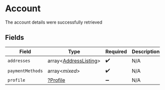# Account

The account details were successfully retrieved


## Fields

| Field                                                          | Type                                                           | Required                                                       | Description                                                    |
| -------------------------------------------------------------- | -------------------------------------------------------------- | -------------------------------------------------------------- | -------------------------------------------------------------- |
| `addresses`                                                    | array<[AddressListing](../../models/shared/AddressListing.md)> | :heavy_check_mark:                                             | N/A                                                            |
| `paymentMethods`                                               | array<*mixed*>                                                 | :heavy_check_mark:                                             | N/A                                                            |
| `profile`                                                      | [?Profile](../../models/shared/Profile.md)                     | :heavy_minus_sign:                                             | N/A                                                            |